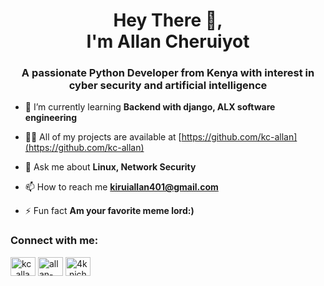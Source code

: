 <head>
<link rel="stylesheet" href="https://kc-allan.github.io/assets/css/styles.css"/>
</head>
<body>
<p>
<h1 align="center">Hey There 👋,</br>I'm Allan Cheruiyot</h1>
<h3 align="center">A passionate Python Developer from Kenya with interest in cyber security and artificial intelligence</h3>
</p>

- 🌱 I’m currently learning **Backend with django, ALX software engineering**

- 👨‍💻 All of my projects are available at [https://github.com/kc-allan](https://github.com/kc-allan)

- 💬 Ask me about **Linux, Network Security**

- 📫 How to reach me **kiruiallan401@gmail.com**

- ⚡ Fun fact **Am your favorite meme lord:)**

<h3 align="left">Connect with me:</h3>
</body>
<nav>
<p align="left">
<a href="https://twitter.com/kc_allan_" target="blank"><img align="center" src="https://raw.githubusercontent.com/rahuldkjain/github-profile-readme-generator/master/src/images/icons/Social/twitter.svg" alt="kc_allan_" height="30" width="40" /></a>
<a href="https://linkedin.com/in/allan-kirui-214b6923a" target="blank"><img align="center" src="https://raw.githubusercontent.com/rahuldkjain/github-profile-readme-generator/master/src/images/icons/Social/linked-in-alt.svg" alt="allan-kirui-214b6923a" height="30" width="40" /></a>
<a href="https://instagram.com/4k.niche" target="blank"><img align="center" src="https://raw.githubusercontent.com/rahuldkjain/github-profile-readme-generator/master/src/images/icons/Social/instagram.svg" alt="4k.niche" height="30" width="40" /></a>
</p>
</nav>
